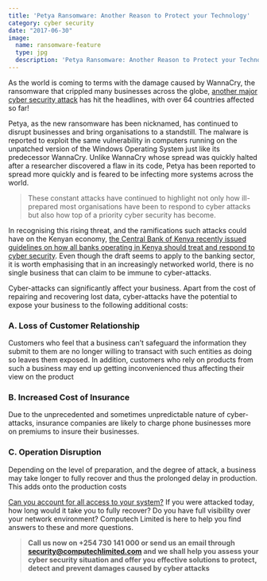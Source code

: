 ```yaml
---
title: 'Petya Ransomware: Another Reason to Protect your Technology'
category: cyber security
date: "2017-06-30"
image:
  name: ransomware-feature
  type: jpg
  description: 'Petya Ransomware: Another Reason to Protect your Technology'
---
```


As the world is coming to terms with the damage caused by WannaCry, the ransomware that crippled many businesses across the globe, [another major cyber security attack](http://www.bbc.com/news/technology-40416611) has hit the headlines, with over 64 countries affected so far!

Petya, as the new ransomware has been nicknamed, has continued to disrupt businesses and bring organisations to a standstill. The malware is reported to exploit the same vulnerability in computers running on the unpatched version of the Windows Operating System just like its predecessor WannaCry. Unlike WannaCry whose spread was quickly halted after a researcher discovered a flaw in its code, Petya has been reported to spread more quickly and is feared to be infecting more systems across the world.

> These constant attacks have continued to highlight not only how ill-prepared most organisations have been to respond to cyber attacks but also how top of a priority cyber security has become.

In recognising this rising threat, and the ramifications such attacks could have on the Kenyan economy, [the Central Bank of Kenya recently issued guidelines on how all banks operating in Kenya should treat and respond to cyber security](https://www.centralbank.go.ke/2017/06/20/draft-cbk-guidance-note-on-cyber-risk-june-2017/). Even though the draft seems to apply to the banking sector, it is worth emphasising that in an increasingly networked world, there is no single business that can claim to be immune to cyber-attacks.

Cyber-attacks can significantly affect your business. Apart from the cost of repairing and recovering lost data, cyber-attacks have the potential to expose your business to the following additional costs:

### A. Loss of Customer Relationship
Customers who feel that a business can’t safeguard the information they submit to them are no longer willing to transact with such entities as doing so leaves them exposed. In addition, customers who rely on products from such a business may end up getting inconvenienced thus affecting their view on the product

### B. Increased Cost of Insurance
Due to the unprecedented and sometimes unpredictable nature of cyber-attacks, insurance companies are likely to charge phone businesses more on premiums to insure their businesses.

### C. Operation Disruption
Depending on the level of preparation, and the degree of attack, a business may take longer to fully recover and thus the prolonged delay in production. This adds onto the production costs

[Can you account for all access to your system?](/products-services/cyber-security/access-control/) If you were attacked today, how long would it take you to fully recover? Do you have full visibility over your network environment? Computech Limited is here to help you find answers to these and more questions. 

> **Call us now on +254 730 141 000 or send us an email through security@computechlimited.com and we shall help you assess your cyber security situation and offer you effective solutions to protect, detect and prevent damages caused by cyber attacks**
